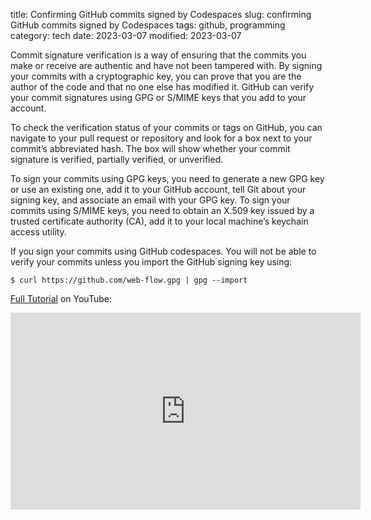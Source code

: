title: Confirming GitHub commits signed by Codespaces
slug: confirming GitHub commits signed by Codespaces
tags: github, programming
category: tech
date: 2023-03-07
modified: 2023-03-07

Commit signature verification is a way of ensuring that the commits you make or receive are authentic and have not been tampered with. By signing your commits with a cryptographic key, you can prove that you are the author of the code and that no one else has modified it. GitHub can verify your commit signatures using GPG or S/MIME keys that you add to your account.

To check the verification status of your commits or tags on GitHub, you can navigate to your pull request or repository and look for a box next to your commit’s abbreviated hash. The box will show whether your commit signature is verified, partially verified, or unverified.

To sign your commits using GPG keys, you need to generate a new GPG key or use an existing one, add it to your GitHub account, tell Git about your signing key, and associate an email with your GPG key. To sign your commits using S/MIME keys, you need to obtain an X.509 key issued by a trusted certificate authority (CA), add it to your local machine’s keychain access utility.

If you sign your commits using GitHub codespaces.  You will not be able to verify your commits unless you import the GitHub signing key using:

``` $ curl https://github.com/web-flow.gpg | gpg --import ```

[Full Tutorial](https://youtu.be/uqDfKko2sac) on YouTube:

<iframe width="560" height="315" src="https://www.youtube.com/embed/uqDfKko2sac" title="YouTube video player" frameborder="0" allow="accelerometer; autoplay; clipboard-write; encrypted-media; gyroscope; picture-in-picture; web-share" allowfullscreen></iframe>
